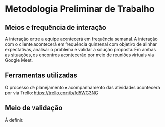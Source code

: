 # Metodologia Preliminar de Trabalho

## Meios e frequência de interação
A interação entre a equipe acontecerá em frequência semanal. A interação com o cliente acontecerá em frequência quinzenal com objetivo de alinhar expectativas, analisar o problema e validar a solução proposta. Em ambas as situações, os encontros acontecerão por meio de reuniões virtuais via Google Meet.

## Ferramentas utilizadas
O processo de planejamento e acompanhamento das atividades acontecerá por via Trello: https://trello.com/b/fd5WG3NG

## Meio de validação
À definir.
